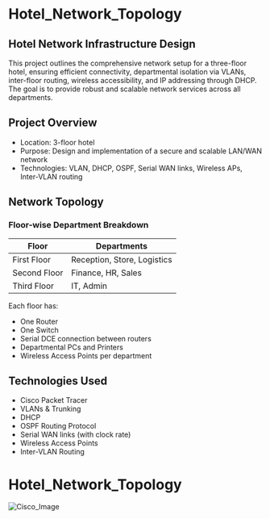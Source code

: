 # Hotel_Network_Topology

## Hotel Network Infrastructure Design

This project outlines the comprehensive network setup for a three-floor hotel, ensuring efficient connectivity, departmental isolation via VLANs, inter-floor routing, wireless accessibility, and IP addressing through DHCP. The goal is to provide robust and scalable network services across all departments.

## Project Overview
- Location: 3-floor hotel
- Purpose: Design and implementation of a secure and scalable LAN/WAN network
- Technologies: VLAN, DHCP, OSPF, Serial WAN links, Wireless APs, Inter-VLAN routing

## Network Topology

### Floor-wise Department Breakdown

| Floor        | Departments                         |
|--------------|-------------------------------------|
| First Floor  | Reception, Store, Logistics         |
| Second Floor | Finance, HR, Sales                  |
| Third Floor  | IT, Admin                           |

Each floor has:
- One Router
- One Switch
- Serial DCE connection between routers
- Departmental PCs and Printers
- Wireless Access Points per department

## Technologies Used
- Cisco Packet Tracer
- VLANs & Trunking
- DHCP
- OSPF Routing Protocol
- Serial WAN links (with clock rate)
- Wireless Access Points
- Inter-VLAN Routing

# Hotel_Network_Topology

![Cisco_Image](https://github.com/user-attachments/assets/f918f27c-d109-4f76-b056-eb89216cbb65)



